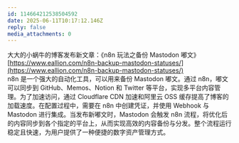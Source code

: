 ```yaml
---
id: 114664212538504592
date: 2025-06-11T10:17:12.146Z
reply: false
media_attachments: 0
---
```


大大的小蜗牛的博客发布新文章：《n8n 玩法之备份 Mastodon 嘟文》  
[https://www.eallion.com/n8n-backup-mastodon-statuses/](https://www.eallion.com/n8n-backup-mastodon-statuses/)  
n8n 是一个强大的自动化工具，可以用来备份 Mastodon 嘟文。通过 n8n，嘟文可以同步到 GitHub、Memos、Notion 和 Twitter 等平台，实现多平台内容管理。为了加速访问，通过 Cloudflare CDN 加速和阿里云 OSS 缓存提高了博客的加载速度。在配置过程中，需要在 n8n 中创建凭证，并使用 Webhook 与 Mastodon 进行集成。当发布新嘟文时，Mastodon 会触发 n8n 流程，将优化后的内容同步到各个指定的平台上，从而实现高效的内容备份与分发。整个流程运行稳定且快速，为用户提供了一种便捷的数字资产管理方式。

